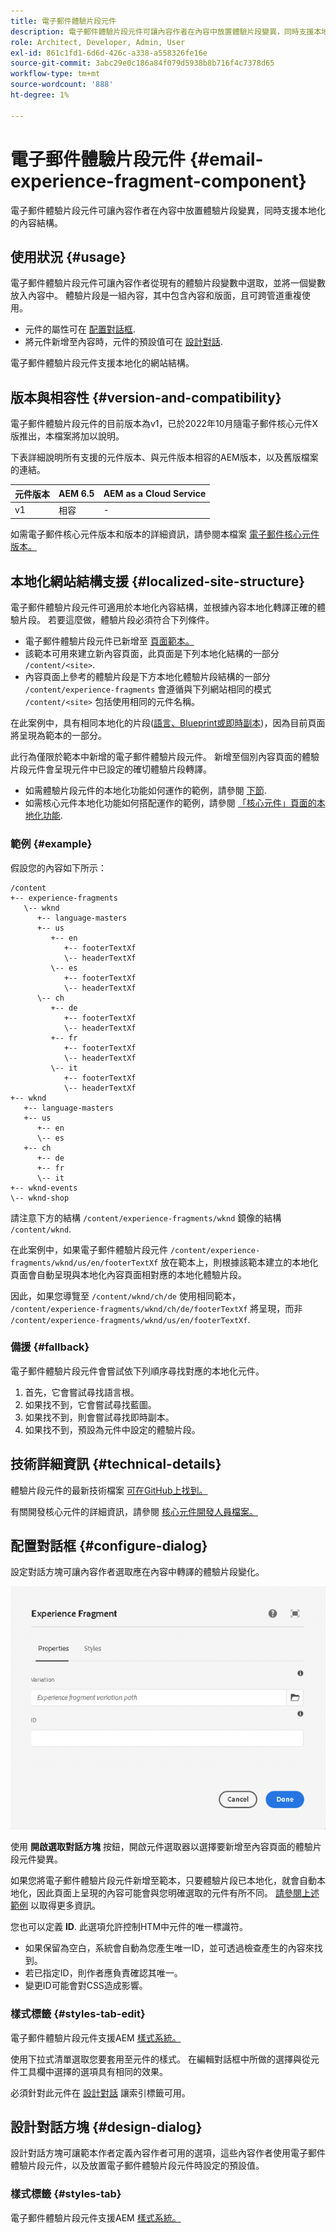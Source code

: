 ```yaml
---
title: 電子郵件體驗片段元件
description: 電子郵件體驗片段元件可讓內容作者在內容中放置體驗片段變異，同時支援本地化的內容結構。
role: Architect, Developer, Admin, User
exl-id: 861c1fd1-6d6d-426c-a338-a558326fe16e
source-git-commit: 3abc29e0c186a84f079d5938b8b716f4c7378d65
workflow-type: tm+mt
source-wordcount: '888'
ht-degree: 1%

---
```



# 電子郵件體驗片段元件 {#email-experience-fragment-component}

電子郵件體驗片段元件可讓內容作者在內容中放置體驗片段變異，同時支援本地化的內容結構。

## 使用狀況 {#usage}

電子郵件體驗片段元件可讓內容作者從現有的體驗片段變數中選取，並將一個變數放入內容中。 體驗片段是一組內容，其中包含內容和版面，且可跨管道重複使用。

* 元件的屬性可在 [配置對話框](#configure-dialog).
* 將元件新增至內容時，元件的預設值可在 [設計對話](#design-dialog).

電子郵件體驗片段元件支援本地化的網站結構。

## 版本與相容性 {#version-and-compatibility}

電子郵件體驗片段元件的目前版本為v1，已於2022年10月隨電子郵件核心元件X版推出，本檔案將加以說明。

下表詳細說明所有支援的元件版本、與元件版本相容的AEM版本，以及舊版檔案的連結。

| 元件版本 | AEM 6.5 | AEM as a Cloud Service  |
|---|---|---|
| v1 | 相容 | - |

如需電子郵件核心元件版本和版本的詳細資訊，請參閱本檔案 [電子郵件核心元件版本。](/help/email/versions.md)

## 本地化網站結構支援 {#localized-site-structure}

電子郵件體驗片段元件可適用於本地化內容結構，並根據內容本地化轉譯正確的體驗片段。 若要這麼做，體驗片段必須符合下列條件。

* 電子郵件體驗片段元件已新增至 [頁面範本。](https://experienceleague.adobe.com/docs/experience-manager-cloud-service/content/sites/authoring/features/templates.html)
* 該範本可用來建立新內容頁面，此頁面是下列本地化結構的一部分 `/content/<site>`.
* 內容頁面上參考的體驗片段是下方本地化體驗片段結構的一部分 `/content/experience-fragments` 會遵循與下列網站相同的模式 `/content/<site>` 包括使用相同的元件名稱。

在此案例中，具有相同本地化的片段([語言、Blueprint或即時副本](https://experienceleague.adobe.com/docs/experience-manager-cloud-service/content/sites/administering/reusing-content/msm-and-translation.html))，因為目前頁面將呈現為範本的一部分。

此行為僅限於範本中新增的電子郵件體驗片段元件。 新增至個別內容頁面的體驗片段元件會呈現元件中已設定的確切體驗片段轉譯。

* 如需體驗片段元件的本地化功能如何運作的範例，請參閱 [下節](#example).
* 如需核心元件本地化功能如何搭配運作的範例，請參閱 [「核心元件」頁面的本地化功能](/help/get-started/localization.md).

### 範例 {#example}

假設您的內容如下所示：

```
/content
+-- experience-fragments
   \-- wknd
      +-- language-masters
      +-- us
         +-- en
            +-- footerTextXf
            \-- headerTextXf
         \-- es
            +-- footerTextXf
            \-- headerTextXf
      \-- ch
         +-- de
            +-- footerTextXf
            \-- headerTextXf
         +-- fr
            +-- footerTextXf
            \-- headerTextXf
         \-- it
            +-- footerTextXf
            \-- headerTextXf
+-- wknd
   +-- language-masters
   +-- us
      +-- en
      \-- es
   +-- ch
      +-- de
      +-- fr
      \-- it
+-- wknd-events
\-- wknd-shop
```

請注意下方的結構 `/content/experience-fragments/wknd` 鏡像的結構 `/content/wknd`.

在此案例中，如果電子郵件體驗片段元件 `/content/experience-fragments/wknd/us/en/footerTextXf` 放在範本上，則根據該範本建立的本地化頁面會自動呈現與本地化內容頁面相對應的本地化體驗片段。

因此，如果您導覽至 `/content/wknd/ch/de` 使用相同範本， `/content/experience-fragments/wknd/ch/de/footerTextXf` 將呈現，而非 `/content/experience-fragments/wknd/us/en/footerTextXf`.

### 備援 {#fallback}

電子郵件體驗片段元件會嘗試依下列順序尋找對應的本地化元件。

1. 首先，它會嘗試尋找語言根。
1. 如果找不到，它會嘗試尋找藍圖。
1. 如果找不到，則會嘗試尋找即時副本。
1. 如果找不到，預設為元件中設定的體驗片段。

## 技術詳細資訊 {#technical-details}

體驗片段元件的最新技術檔案 [可在GitHub上找到。](https://adobe.com/go/aem_cmp_email_tech_xf_v1)

有關開發核心元件的詳細資訊，請參閱 [核心元件開發人員檔案。](/help/developing/overview.md)

## 配置對話框 {#configure-dialog}

設定對話方塊可讓內容作者選取應在內容中轉譯的體驗片段變化。

![電子郵件體驗片段元件的編輯對話方塊](/help/email/assets/email-experience-fragment-edit.png)

使用 **開啟選取對話方塊** 按鈕，開啟元件選取器以選擇要新增至內容頁面的體驗片段元件變異。

如果您將電子郵件體驗片段元件新增至範本，只要體驗片段已本地化，就會自動本地化，因此頁面上呈現的內容可能會與您明確選取的元件有所不同。 [請參閱上述範例](#example) 以取得更多資訊。

您也可以定義 **ID**. 此選項允許控制HTM中元件的唯一標識符。

* 如果保留為空白，系統會自動為您產生唯一ID，並可透過檢查產生的內容來找到。
* 若已指定ID，則作者應負責確認其唯一。
* 變更ID可能會對CSS造成影響。

### 樣式標籤 {#styles-tab-edit}

電子郵件體驗片段元件支援AEM [樣式系統。](/help/get-started/authoring.md#component-styling)

使用下拉式清單選取您要套用至元件的樣式。 在編輯對話框中所做的選擇與從元件工具欄中選擇的選項具有相同的效果。

必須針對此元件在 [設計對話](#design-dialog) 讓索引標籤可用。

## 設計對話方塊 {#design-dialog}

設計對話方塊可讓範本作者定義內容作者可用的選項，這些內容作者使用電子郵件體驗片段元件，以及放置電子郵件體驗片段元件時設定的預設值。

### 樣式標籤 {#styles-tab}

電子郵件體驗片段元件支援AEM [樣式系統。](/help/get-started/authoring.md#component-styling)
